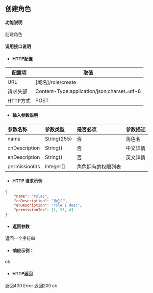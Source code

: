 ## 创建角色

#### 功能说明
创建角色


#### 调用接口说明

* #### HTTP配置

| 配置项 | 取值 |
| --- | --- |
| URL | \[域名\]/role/create|
| 请求头部 | Content-Type:application/json;charset=utf-8 |
| HTTP方式 | POST|

* #### 输入参数说明

| 参数名称 | 参数类型 | 是否必须 | 参数描述 |
| :--- | :--- | :--- | :--- |
|name |String\(255\) | 否 | 角色名|
| cnDescription|String\(\) | 否 | 中文详情|
| enDescription| String\(\)| 否 | 英文详情|
|permissionIds|Integer[]|角色拥有的权限列表|



* #### HTTP 请求示例

```json
{
	"name": "role1",
	"cnDescription": "角色1",
	"enDescription": "role 1 desc",
	"permissionIds": [1, 23, 4]
}
```


* #### 返回参数
返回一个字符串


* #### 响应示例：
ok


* #### HTTP返回

返回400  Error
返回200 ok




